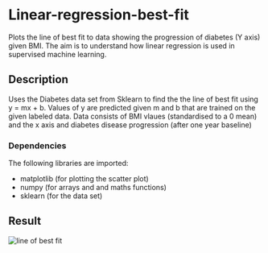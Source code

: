 # Linear-regression-best-fit

Plots the line of best fit to data showing the progression of diabetes (Y axis) given BMI. The aim is to understand how linear regression is used in supervised machine learning.

## Description

Uses the Diabetes data set from Sklearn to find the the line of best fit using y = mx + b. Values of y are predicted given m and b that are trained on the given labeled data. Data consists of BMI vlaues (standardised to a 0 mean) and the x axis and diabetes disease progression (after one year baseline) 

### Dependencies
The following libraries are imported:
* matplotlib (for plotting the scatter plot)
* numpy (for arrays and and maths functions)
* sklearn (for the data set)

## Result
![line of best fit]()
